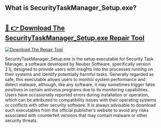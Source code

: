 ## What is SecurityTaskManager_Setup.exe? 

# <h2><a href="https://exedetect.com/download.php?SecurityTaskManager_Setup.exe">🔗 👉 Download The SecurityTaskManager_Setup.exe Repair Tool</a></h2>

[![Download The Repair Tool](https://exedetect.com/download-button.jpg)](https://exedetect.com/download.php?SecurityTaskManager_Setup.exe)

SecurityTaskManager_Setup.exe is the setup executable for Security Task Manager, a software developed by Neuber Software, specifically version 2.1j, designed to provide users with insights into the processes running on their systems and identify potentially harmful tasks. Generally regarded as safe, this executable allows users to monitor system performance and detect malware, although, like any software, it may sometimes trigger false positives in certain antivirus programs due to its monitoring capabilities. Users have occasionally reported errors during installation or operation, which can be attributed to compatibility issues with their operating systems or conflicts with other security software. It is always advisable to download such executables from the official publisher’s website to avoid any risks associated with counterfeit versions that may contain malware or other security threats.